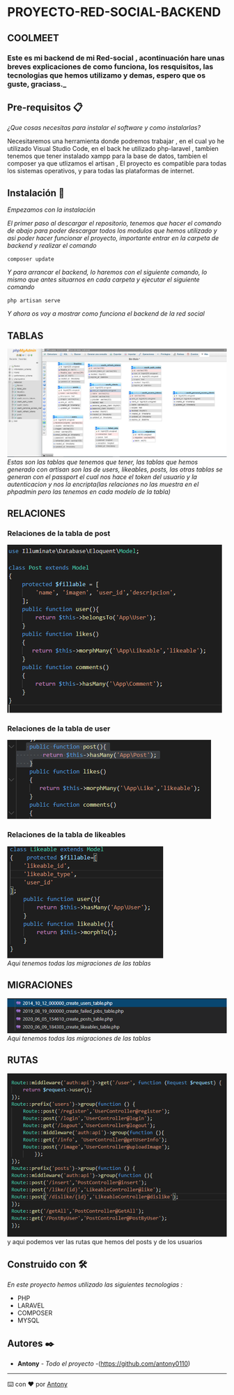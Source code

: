 
# PROYECTO-RED-SOCIAL-BACKEND
## COOLMEET
### Este es mi backend de mi  Red-social , acontinuación hare unas breves explicaciones de como funciona, los resquisitos, las tecnologias que hemos utilizamo y demas, espero que os guste, graciass._

## Pre-requisitos 📋

_¿Que cosas necesitas para instalar el software y como instalarlas?_

Necesitaremos una herramienta donde podremos trabajar , en el cual yo he utilizado Visual Studio Code, en el back he utilizado php-laravel , tambien tenemos que tener instalado xampp para la base de datos, tambien el composer ya que utlizamos el artisan ,  El proyecto es compatible para todas los sistemas operativos, y para todas las plataformas de internet.

## Instalación 🔧


_Empezamos con la instalación_

_El primer paso al descargar el repositorio, tenemos que hacer el comando de abajo para poder descargar todos los modulos que hemos utilizado y asi poder hacer funcionar el proyecto, importante entrar en la carpeta de backend y realizar el comando_

  

```
composer update
```

  

_Y para arrancar el backend, lo haremos con el siguiente comando, lo mismo que antes situarnos en cada carpeta y ejecutar el siguiente comando_

```
php artisan serve
```
_Y ahora os voy a mostrar como funciona el backend de la red social_

  

## TABLAS 
![](./FotosReadme/tablas.PNG)
 _Estas son las tablas que tenemos que tener, las tablas que hemos generado con artisan son las de users, likeables, posts, las otras tablas se generan con el passport el cual nos hace el token del usuario y la autenticacion y nos la encripta(las relaciones no las muestra en el phpadmin pero las tenemos en cada modelo de la tabla)_
 ## RELACIONES
 ### Relaciones de la tabla de post<br>
![](./FotosReadme/RelacionesPosts.png)<br>
 ### Relaciones de la tabla de user <br>
 ![](./FotosReadme/RelacionesUser.png)<br>
  ### Relaciones de la tabla de likeables <br>
![](./FotosReadme/RelacionesLikes.png)<br>
_Aqui tenemos todas las migraciones de las tablas_
## MIGRACIONES
![](./FotosReadme/migraciones.png)
_Aqui tenemos todas las migraciones de las tablas_
## RUTAS
![](./FotosReadme/rutas.png)
y aqui podemos ver las rutas que hemos del posts y de los usuarios 

## Construido con 🛠️

_En este proyecto hemos utilizado las siguientes tecnologias :_

  

*  PHP  
*  LARAVEL
*  COMPOSER
*  MYSQL



  

## Autores ✒️

  


*  **Antony** - *Todo el proyecto* -(https://github.com/antony0110)


---

⌨️ con ❤️ por [Antony](https://github.com/antony0110)
